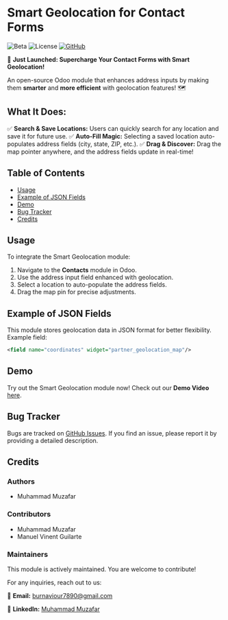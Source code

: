 # Smart Geolocation for Contact Forms

![Beta](https://img.shields.io/badge/maturity-Beta-yellow.png) ![License](https://img.shields.io/badge/licence-LGPL--3-blue.png) [![GitHub](https://img.shields.io/badge/github-GitHubRepo-lightgray.png?logo=github)](https://github.com/Burnaviour/devtoolschool/tree/18.0/partner_geolocation_map)

🚀 **Just Launched: Supercharge Your Contact Forms with Smart Geolocation!**

An open-source Odoo module that enhances address inputs by making them **smarter** and **more efficient** with geolocation features! 🗺️

## What It Does:
✅ **Search & Save Locations:** Users can quickly search for any location and save it for future use.
✅ **Auto-Fill Magic:** Selecting a saved location auto-populates address fields (city, state, ZIP, etc.).
✅ **Drag & Discover:** Drag the map pointer anywhere, and the address fields update in real-time!

## Table of Contents
- [Usage](#usage)
- [Example of JSON Fields](#example-of-json-fields)
- [Demo](#demo)
- [Bug Tracker](#bug-tracker)
- [Credits](#credits)

## Usage

To integrate the Smart Geolocation module:

1. Navigate to the **Contacts** module in Odoo.
2. Use the address input field enhanced with geolocation.
3. Select a location to auto-populate the address fields.
4. Drag the map pin for precise adjustments.

## Example of JSON Fields

This module stores geolocation data in JSON format for better flexibility. Example field:

```xml
<field name="coordinates" widget="partner_geolocation_map"/>
```

## Demo

Try out the Smart Geolocation module now! Check out our **Demo Video** [here](#).

## Bug Tracker

Bugs are tracked on [GitHub Issues](https://github.com/Burnaviour/devtoolschool/issues). If you find an issue, please report it by providing a detailed description.

## Credits

### Authors

- Muhammad Muzafar

### Contributors

- Muhammad Muzafar
- Manuel Vinent Guilarte

### Maintainers

This module is actively maintained. You are welcome to contribute!

For any inquiries, reach out to us:

📧 **Email:** [burnaviour7890@gmail.com](mailto:burnaviour7890@gmail.com)

🔗 **LinkedIn:** [Muhammad Muzafar](https://www.linkedin.com/in/muhammad-muzafar-78147b213/)

